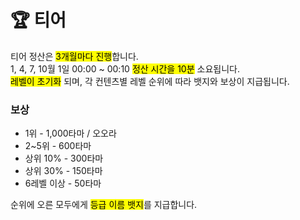 # 🏆 티어

티어 정산은 <mark style="background-color:yellow;">3개월마다 진행</mark>합니다.\
1, 4, 7, 10월 1일 00:00 \~ 00:10 <mark style="background-color:yellow;">정산 시간을 10분</mark> 소요됩니다.\
<mark style="background-color:yellow;">레벨이 초기화</mark> 되며, 각 컨텐츠별 레벨 순위에 따라 뱃지와 보상이 지급됩니다.

### **보상**

* 1위 - 1,000타마 / 오오라
* 2\~5위 - 600타마
* 상위 10% - 300타마
* 상위 30% - 150타마
* 6레벨 이상 - 50타마



순위에 오른 모두에게 <mark style="background-color:yellow;">등급 이름 뱃지</mark>를 지급합니다.
